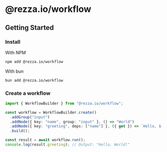 # @rezza.io/workflow

## Getting Started

### Install

With NPM

```bash
npm add @rezza.io/workflow
```

With bun

```bash
bun add @rezza.io/workflow
```

### Create a workflow

```ts
import { WorkflowBuilder } from "@rezza.io/workflow";

const workflow = WorkflowBuilder.create()
  .addGroup("input")
  .addNode({ key: "name", group: "input" }, () => "World")
  .addNode({ key: "greeting", deps: ["name"] }, ({ get }) => `Hello, ${get("name")}!`)
  .build();

const result = await workflow.run();
console.log(result.greeting); // Output: "Hello, World!"
```
